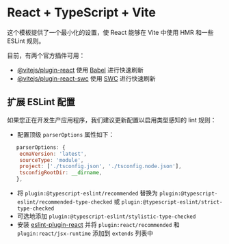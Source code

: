 # React + TypeScript + Vite

这个模板提供了一个最小化的设置，使 React 能够在 Vite 中使用 HMR 和一些 ESLint 规则。

目前，有两个官方插件可用：

- [@vitejs/plugin-react](https://github.com/vitejs/vite-plugin-react/blob/main/packages/plugin-react/README.md) 使用 [Babel](https://babeljs.io/) 进行快速刷新
- [@vitejs/plugin-react-swc](https://github.com/vitejs/vite-plugin-react-swc) 使用 [SWC](https://swc.rs/) 进行快速刷新

## 扩展 ESLint 配置

如果您正在开发生产应用程序，我们建议更新配置以启用类型感知的 lint 规则：

- 配置顶级 `parserOptions` 属性如下：

```js
   parserOptions: {
    ecmaVersion: 'latest',
    sourceType: 'module',
    project: ['./tsconfig.json', './tsconfig.node.json'],
    tsconfigRootDir: __dirname,
   },
```

- 将 `plugin:@typescript-eslint/recommended` 替换为 `plugin:@typescript-eslint/recommended-type-checked` 或 `plugin:@typescript-eslint/strict-type-checked`
- 可选地添加 `plugin:@typescript-eslint/stylistic-type-checked`
- 安装 [eslint-plugin-react](https://github.com/jsx-eslint/eslint-plugin-react) 并将 `plugin:react/recommended` 和 `plugin:react/jsx-runtime` 添加到 `extends` 列表中
